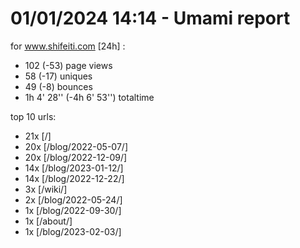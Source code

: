 # 01/01/2024 14:14 - Umami report
for www.shifeiti.com [24h] :

 - 102 (-53) page views
 - 58 (-17) uniques
 - 49 (-8) bounces
 - 1h 4' 28'' (-4h 6' 53'') totaltime


top 10 urls:
 - 21x [/]
 - 20x [/blog/2022-05-07/]
 - 20x [/blog/2022-12-09/]
 - 14x [/blog/2023-01-12/]
 - 14x [/blog/2022-12-22/]
 - 3x [/wiki/]
 - 2x [/blog/2022-05-24/]
 - 1x [/blog/2022-09-30/]
 - 1x [/about/]
 - 1x [/blog/2023-02-03/]



